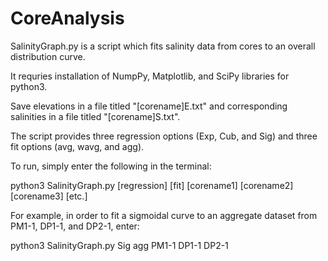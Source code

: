 # CoreAnalysis

SalinityGraph.py is a script which fits salinity data from cores to an overall distribution curve. 

It requries installation of NumpPy, Matplotlib, and SciPy libraries for python3.

Save elevations in a file titled "[corename]E.txt" and corresponding salinities in a file titled "[corename]S.txt".

The script provides three regression options (Exp, Cub, and Sig) and three fit options (avg, wavg, and agg). 

To run, simply enter the following in the terminal:

python3 SalinityGraph.py [regression] [fit] [corename1] [corename2] [corename3] [etc.]

For example, in order to fit a sigmoidal curve to an aggregate dataset from PM1-1, DP1-1, and DP2-1, enter:

python3 SalinityGraph.py Sig agg PM1-1 DP1-1 DP2-1
